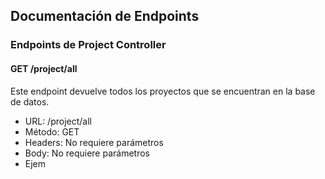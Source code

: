 ## Documentación de Endpoints

### Endpoints de Project Controller

#### GET /project/all

Este endpoint devuelve todos los proyectos que se encuentran en la base de datos.

- URL: /project/all
- Método: GET
- Headers: No requiere parámetros
- Body: No requiere parámetros
- Ejem

